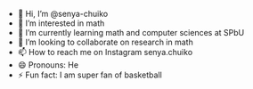 - 👋 Hi, I’m @senya-chuiko
- 👀 I’m interested in math
- 🌱 I’m currently learning math and computer sciences at SPbU
- 💞️ I’m looking to collaborate on research in math
- 📫 How to reach me on Instagram senya.chuiko
- 😄 Pronouns: He
- ⚡ Fun fact: I am super fan of basketball

